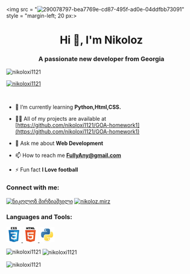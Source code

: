 <img src = "![290078797-bea7769e-cd87-495f-ad0e-04ddfbb73091](https://github.com/user-attachments/assets/59b12330-68c9-4a7f-878f-86dad8cf89e3)" style = "margin-left; 20 px:>


<h1 align="center">Hi 👋, I'm Nikoloz</h1>
<h3 align="center">A passionate new developer from Georgia</h3>

<p align="left"> <img src="https://komarev.com/ghpvc/?username=nikoloxi1121&label=Profile%20views&color=0e75b6&style=flat" alt="nikoloxi1121" /> </p>

<p align="left"> <a href="https://github.com/ryo-ma/github-profile-trophy"><img src="https://github-profile-trophy.vercel.app/?username=nikoloxi1121" alt="nikoloxi1121" /></a> </p>

<p align="left"> <a href="https://twitter.com/" target="blank"><img src="https://img.shields.io/twitter/follow/?logo=twitter&style=for-the-badge" alt="" /></a> </p>

- 🌱 I’m currently learning **Python,Html,CSS.**

- 👨‍💻 All of my projects are available at [https://github.com/nikoloxi1121/GOA-homework1](https://github.com/nikoloxi1121/GOA-homework1)

- 💬 Ask me about **Web Development**

- 📫 How to reach me **FullyAny@gmail.com**

- ⚡ Fun fact **I Love football**

<h3 align="left">Connect with me:</h3>
<p align="left">
<a href="https://fb.com/ნიკოლოზ მირზიაშვილი" target="blank"><img align="center" src="https://raw.githubusercontent.com/rahuldkjain/github-profile-readme-generator/master/src/images/icons/Social/facebook.svg" alt="ნიკოლოზ მირზიაშვილი" height="30" width="40" /></a>
<a href="https://instagram.com/nikoloz.mirz" target="blank"><img align="center" src="https://raw.githubusercontent.com/rahuldkjain/github-profile-readme-generator/master/src/images/icons/Social/instagram.svg" alt="nikoloz.mirz" height="30" width="40" /></a>
</p>

<h3 align="left">Languages and Tools:</h3>
<p align="left"> <a href="https://www.w3schools.com/css/" target="_blank" rel="noreferrer"> <img src="https://raw.githubusercontent.com/devicons/devicon/master/icons/css3/css3-original-wordmark.svg" alt="css3" width="40" height="40"/> </a> <a href="https://www.w3.org/html/" target="_blank" rel="noreferrer"> <img src="https://raw.githubusercontent.com/devicons/devicon/master/icons/html5/html5-original-wordmark.svg" alt="html5" width="40" height="40"/> </a> <a href="https://www.python.org" target="_blank" rel="noreferrer"> <img src="https://raw.githubusercontent.com/devicons/devicon/master/icons/python/python-original.svg" alt="python" width="40" height="40"/> </a> </p>

<p><img align="left" src="https://github-readme-stats.vercel.app/api/top-langs?username=nikoloxi1121&show_icons=true&locale=en&layout=compact" alt="nikoloxi1121" /></p>

<p>&nbsp;<img align="center" src="https://github-readme-stats.vercel.app/api?username=nikoloxi1121&show_icons=true&locale=en" alt="nikoloxi1121" /></p>

<p><img align="center" src="https://github-readme-streak-stats.herokuapp.com/?user=nikoloxi1121&" alt="nikoloxi1121" /></p>
